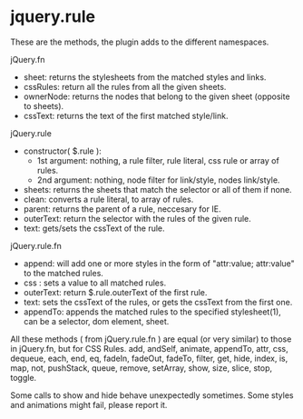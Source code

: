 jquery.rule
===========

These are the methods, the plugin adds to the different namespaces.

jQuery.fn
 - sheet: returns the stylesheets from the matched styles and links.
 - cssRules: return all the rules from all the given sheets.
 - ownerNode: returns the nodes that belong to the given sheet (opposite to sheets).
 - cssText: returns the text of the first matched style/link.

jQuery.rule
 - constructor( $.rule ):
    - 1st argument: nothing, a rule filter, rule literal, css rule or array of rules.
    - 2nd argument: nothing, node filter for link/style, nodes link/style.
 - sheets: returns the sheets that match the selector or all of them if none.
 - clean: converts a rule literal, to array of rules.
 - parent: returns the parent of a rule, neccesary for IE.
 - outerText: return the selector with the rules of the given rule.
 - text: gets/sets the cssText of the rule.

jQuery.rule.fn
 - append: will add one or more styles in the form of "attr:value; attr:value" to the matched rules.
 - css : sets a value to all matched rules.
 - outerText: return $.rule.outerText of the first rule.
 - text: sets the cssText of the rules, or gets the cssText from the first one.
 - appendTo: appends the matched rules to the specified stylesheet(1), can be a selector, dom element, sheet.

All these methods ( from jQuery.rule.fn ) are equal (or very similar) to those in jQuery.fn, but for CSS Rules.
	add, andSelf, animate, appendTo, attr, css, dequeue,
	each, end, eq, fadeIn, fadeOut, fadeTo, filter, get,
	hide, index, is, map, not, pushStack, queue, remove,
	setArray, show, size, slice, stop, toggle.

Some calls to show and hide behave unexpectedly sometimes. Some styles and animations might fail, please report it.